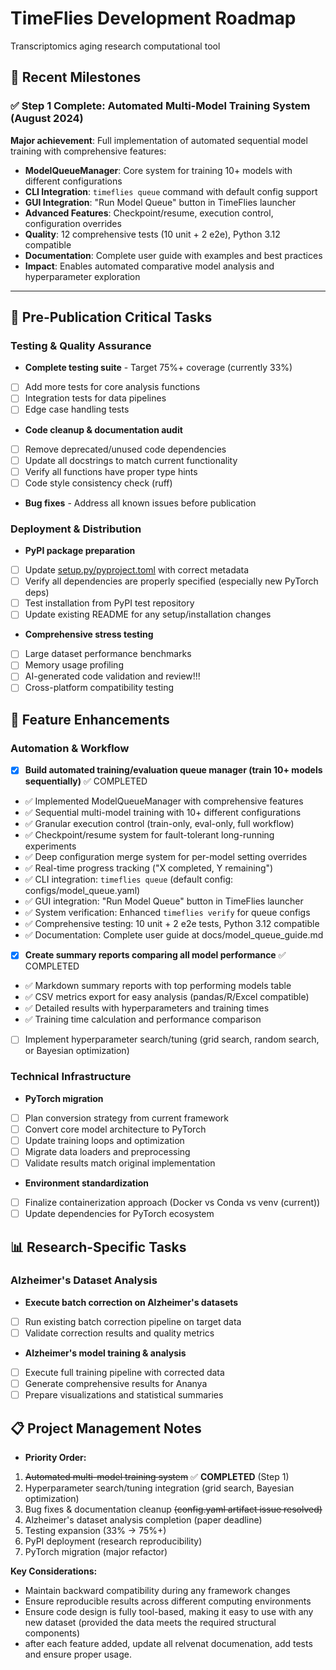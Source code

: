 # TimeFlies Development Roadmap

Transcriptomics aging research computational tool

## 🎉 Recent Milestones

### ✅ Step 1 Complete: Automated Multi-Model Training System (August 2024)
**Major achievement**: Full implementation of automated sequential model training with comprehensive features:
- **ModelQueueManager**: Core system for training 10+ models with different configurations
- **CLI Integration**: `timeflies queue` command with default config support
- **GUI Integration**: "Run Model Queue" button in TimeFlies launcher
- **Advanced Features**: Checkpoint/resume, execution control, configuration overrides
- **Quality**: 12 comprehensive tests (10 unit + 2 e2e), Python 3.12 compatible
- **Documentation**: Complete user guide with examples and best practices
- **Impact**: Enables automated comparative model analysis and hyperparameter exploration

---

## 🔬 Pre-Publication Critical Tasks

### Testing & Quality Assurance

- **Complete testing suite** - Target 75%+ coverage (currently 33%)
- [ ]  Add more tests for core analysis functions
- [ ]  Integration tests for data pipelines
- [ ]  Edge case handling tests
- **Code cleanup & documentation audit**
- [ ]  Remove deprecated/unused code dependencies
- [ ]  Update all docstrings to match current functionality
- [ ]  Verify all functions have proper type hints
- [ ]  Code style consistency check (ruff)
- **Bug fixes** - Address all known issues before publication

### Deployment & Distribution

- **PyPI package preparation**
- [ ]  Update [setup.py/pyproject.toml](http://setup.py/pyproject.toml) with correct metadata
- [ ]  Verify all dependencies are properly specified (especially new PyTorch deps)
- [ ]  Test installation from PyPI test repository
- [ ]  Update existing README for any setup/installation changes
- **Comprehensive stress testing**
- [ ]  Large dataset performance benchmarks
- [ ]  Memory usage profiling
- [ ]  AI-generated code validation and review!!!
- [ ]  Cross-platform compatibility testing

## 🚀 Feature Enhancements

### Automation & Workflow

- [x]  **Build automated training/evaluation queue manager (train 10+ models sequentially)** ✅ COMPLETED
  - ✅ Implemented ModelQueueManager with comprehensive features
  - ✅ Sequential multi-model training with 10+ different configurations
  - ✅ Granular execution control (train-only, eval-only, full workflow)
  - ✅ Checkpoint/resume system for fault-tolerant long-running experiments
  - ✅ Deep configuration merge system for per-model setting overrides
  - ✅ Real-time progress tracking ("X completed, Y remaining")
  - ✅ CLI integration: `timeflies queue` (default config: configs/model_queue.yaml)
  - ✅ GUI integration: "Run Model Queue" button in TimeFlies launcher
  - ✅ System verification: Enhanced `timeflies verify` for queue configs
  - ✅ Comprehensive testing: 10 unit + 2 e2e tests, Python 3.12 compatible
  - ✅ Documentation: Complete user guide at docs/model_queue_guide.md
- [x]  **Create summary reports comparing all model performance** ✅ COMPLETED
  - ✅ Markdown summary reports with top performing models table
  - ✅ CSV metrics export for easy analysis (pandas/R/Excel compatible)
  - ✅ Detailed results with hyperparameters and training times
  - ✅ Training time calculation and performance comparison
- [ ]  Implement hyperparameter search/tuning (grid search, random search, or Bayesian optimization)

### Technical Infrastructure

- **PyTorch migration**
- [ ]  Plan conversion strategy from current framework
- [ ]  Convert core model architecture to PyTorch
- [ ]  Update training loops and optimization
- [ ]  Migrate data loaders and preprocessing
- [ ]  Validate results match original implementation
- **Environment standardization**
- [ ]  Finalize containerization approach (Docker vs Conda vs venv (current))
- [ ]  Update dependencies for PyTorch ecosystem

## 📊 Research-Specific Tasks

### Alzheimer's Dataset Analysis

- **Execute batch correction on Alzheimer's datasets**
- [ ]  Run existing batch correction pipeline on target data
- [ ]  Validate correction results and quality metrics
- **Alzheimer's model training & analysis**
- [ ]  Execute full training pipeline with corrected data
- [ ]  Generate comprehensive results for Ananya
- [ ]  Prepare visualizations and statistical summaries

## 📋 Project Management Notes

- **Priority Order:**
1. ~~Automated multi-model training system~~ ✅ **COMPLETED** (Step 1)
2. Hyperparameter search/tuning integration (grid search, Bayesian optimization)
3. Bug fixes & documentation cleanup ~~(config.yaml artifact issue resolved)~~
4. Alzheimer's dataset analysis completion (paper deadline)
5. Testing expansion (33% → 75%+)
6. PyPI deployment (research reproducibility)
7. PyTorch migration (major refactor)

**Key Considerations:**

- Maintain backward compatibility during any framework changes
- Ensure reproducible results across different computing environments
- Ensure code design is fully tool-based, making it easy to use with any new dataset (provided the data meets the required structural components)
- after each feature added, update all relvenat documenation, add tests and ensure proper usage.
